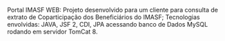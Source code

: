 Portal IMASF WEB:
Projeto desenvolvido para um cliente para consulta de extrato de Coparticipação dos Beneficiários do IMASF;
Tecnologias envolvidas: JAVA, JSF 2, CDI, JPA acessando banco de Dados MySQL rodando em servidor TomCat 8.
